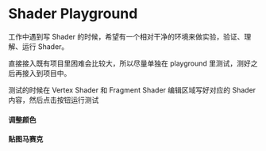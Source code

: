 # Shader Playground

工作中遇到写 Shader 的时候，希望有一个相对干净的环境来做实验，验证、理解、运行 Shader。

直接接入既有项目里困难会比较大，所以尽量单独在 playground 里测试，测好之后再接入到项目中。

测试的时候在 Vertex Shader 和 Fragment Shader 编辑区域写好对应的 Shader 内容，然后点击按钮运行测试

#### 调整颜色

#### 贴图马赛克